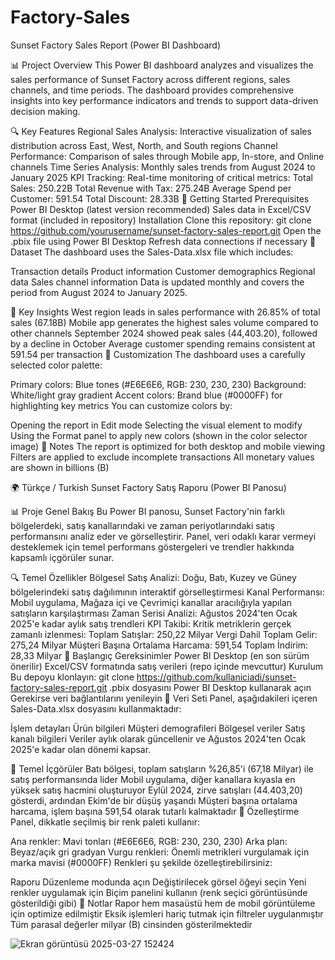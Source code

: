 # Factory-Sales
Sunset Factory Sales Report (Power BI Dashboard)




📊 Project Overview
This Power BI dashboard analyzes and visualizes the sales performance of Sunset Factory across different regions, sales channels, and time periods. The dashboard provides comprehensive insights into key performance indicators and trends to support data-driven decision making.

🔍 Key Features
Regional Sales Analysis: Interactive visualization of sales distribution across East, West, North, and South regions
Channel Performance: Comparison of sales through Mobile app, In-store, and Online channels
Time Series Analysis: Monthly sales trends from August 2024 to January 2025
KPI Tracking: Real-time monitoring of critical metrics:
Total Sales: 250.22B
Total Revenue with Tax: 275.24B
Average Spend per Customer: 591.54
Total Discount: 28.33B
🚀 Getting Started
Prerequisites
Power BI Desktop (latest version recommended)
Sales data in Excel/CSV format (included in repository)
Installation
Clone this repository:
git clone https://github.com/yourusername/sunset-factory-sales-report.git
Open the .pbix file using Power BI Desktop
Refresh data connections if necessary
📂 Dataset
The dashboard uses the Sales-Data.xlsx file which includes:

Transaction details
Product information
Customer demographics
Regional data
Sales channel information
Data is updated monthly and covers the period from August 2024 to January 2025.

🎯 Key Insights
West region leads in sales performance with 26.85% of total sales (67.18B)
Mobile app generates the highest sales volume compared to other channels
September 2024 showed peak sales (44,403.20), followed by a decline in October
Average customer spending remains consistent at 591.54 per transaction
🎨 Customization
The dashboard uses a carefully selected color palette:

Primary colors: Blue tones (#E6E6E6, RGB: 230, 230, 230)
Background: White/light gray gradient
Accent colors: Brand blue (#0000FF) for highlighting key metrics
You can customize colors by:

Opening the report in Edit mode
Selecting the visual element to modify
Using the Format panel to apply new colors (shown in the color selector image)
📝 Notes
The report is optimized for both desktop and mobile viewing
Filters are applied to exclude incomplete transactions
All monetary values are shown in billions (B)



🌍 Türkçe / Turkish
Sunset Factory Satış Raporu (Power BI Panosu)




📊 Proje Genel Bakış
Bu Power BI panosu, Sunset Factory'nin farklı bölgelerdeki, satış kanallarındaki ve zaman periyotlarındaki satış performansını analiz eder ve görselleştirir. Panel, veri odaklı karar vermeyi desteklemek için temel performans göstergeleri ve trendler hakkında kapsamlı içgörüler sunar.

🔍 Temel Özellikler
Bölgesel Satış Analizi: Doğu, Batı, Kuzey ve Güney bölgelerindeki satış dağılımının interaktif görselleştirmesi
Kanal Performansı: Mobil uygulama, Mağaza içi ve Çevrimiçi kanallar aracılığıyla yapılan satışların karşılaştırması
Zaman Serisi Analizi: Ağustos 2024'ten Ocak 2025'e kadar aylık satış trendleri
KPI Takibi: Kritik metriklerin gerçek zamanlı izlenmesi:
Toplam Satışlar: 250,22 Milyar
Vergi Dahil Toplam Gelir: 275,24 Milyar
Müşteri Başına Ortalama Harcama: 591,54
Toplam İndirim: 28,33 Milyar
🚀 Başlangıç
Gereksinimler
Power BI Desktop (en son sürüm önerilir)
Excel/CSV formatında satış verileri (repo içinde mevcuttur)
Kurulum
Bu depoyu klonlayın:
git clone https://github.com/kullaniciadi/sunset-factory-sales-report.git
.pbix dosyasını Power BI Desktop kullanarak açın
Gerekirse veri bağlantılarını yenileyin
📂 Veri Seti
Panel, aşağıdakileri içeren Sales-Data.xlsx dosyasını kullanmaktadır:

İşlem detayları
Ürün bilgileri
Müşteri demografileri
Bölgesel veriler
Satış kanalı bilgileri
Veriler aylık olarak güncellenir ve Ağustos 2024'ten Ocak 2025'e kadar olan dönemi kapsar.

🎯 Temel İçgörüler
Batı bölgesi, toplam satışların %26,85'i (67,18 Milyar) ile satış performansında lider
Mobil uygulama, diğer kanallara kıyasla en yüksek satış hacmini oluşturuyor
Eylül 2024, zirve satışları (44.403,20) gösterdi, ardından Ekim'de bir düşüş yaşandı
Müşteri başına ortalama harcama, işlem başına 591,54 olarak tutarlı kalmaktadır
🎨 Özelleştirme
Panel, dikkatle seçilmiş bir renk paleti kullanır:

Ana renkler: Mavi tonları (#E6E6E6, RGB: 230, 230, 230)
Arka plan: Beyaz/açık gri gradyan
Vurgu renkleri: Önemli metrikleri vurgulamak için marka mavisi (#0000FF)
Renkleri şu şekilde özelleştirebilirsiniz:

Raporu Düzenleme modunda açın
Değiştirilecek görsel öğeyi seçin
Yeni renkler uygulamak için Biçim panelini kullanın (renk seçici görüntüsünde gösterildiği gibi)
📝 Notlar
Rapor hem masaüstü hem de mobil görüntüleme için optimize edilmiştir
Eksik işlemleri hariç tutmak için filtreler uygulanmıştır
Tüm parasal değerler milyar (B) cinsinden gösterilmektedir

![Ekran görüntüsü 2025-03-27 152424](https://github.com/user-attachments/assets/885794c7-7bab-42e2-af7e-1c0a19be8455)

